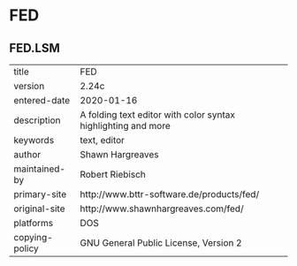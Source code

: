 # FED

## FED.LSM

<table>
<tr><td>title</td><td>FED</td></tr>
<tr><td>version</td><td>2.24c</td></tr>
<tr><td>entered-date</td><td>2020-01-16</td></tr>
<tr><td>description</td><td>A folding text editor with color syntax highlighting and more</td></tr>
<tr><td>keywords</td><td>text, editor</td></tr>
<tr><td>author</td><td>Shawn Hargreaves</td></tr>
<tr><td>maintained-by</td><td>Robert Riebisch</td></tr>
<tr><td>primary-site</td><td>http://www.bttr-software.de/products/fed/</td></tr>
<tr><td>original-site</td><td>http://www.shawnhargreaves.com/fed/</td></tr>
<tr><td>platforms</td><td>DOS</td></tr>
<tr><td>copying-policy</td><td>GNU General Public License, Version 2</td></tr>
</table>
